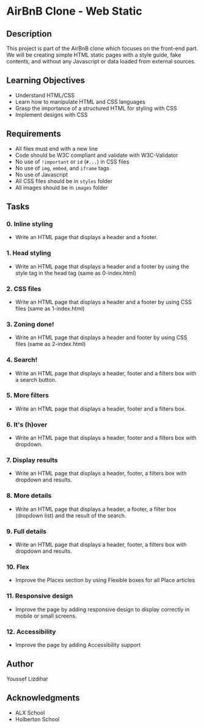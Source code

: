 # AirBnB Clone - Web Static

## Description
This project is part of the AirBnB clone which focuses on the front-end part. We will be creating simple HTML static pages with a style guide, fake contents, and without any Javascript or data loaded from external sources.

## Learning Objectives
- Understand HTML/CSS
- Learn how to manipulate HTML and CSS languages
- Grasp the importance of a structured HTML for styling with CSS
- Implement designs with CSS

## Requirements
- All files must end with a new line
- Code should be W3C compliant and validate with W3C-Validator
- No use of `!important` or `id` (`#...`) in CSS files
- No use of `img`, `embed`, and `iframe` tags
- No use of Javascript
- All CSS files should be in `styles` folder
- All images should be in `images` folder

## Tasks
### 0. Inline styling
- Write an HTML page that displays a header and a footer.

### 1. Head styling
- Write an HTML page that displays a header and a footer by using the style tag in the head tag (same as 0-index.html)

### 2. CSS files
- Write an HTML page that displays a header and a footer by using CSS files (same as 1-index.html)

### 3. Zoning done!
- Write an HTML page that displays a header and footer by using CSS files (same as 2-index.html)

### 4. Search!
- Write an HTML page that displays a header, footer and a filters box with a search button.

### 5. More filters
- Write an HTML page that displays a header, footer and a filters box.

### 6. It's (h)over
- Write an HTML page that displays a header, footer and a filters box with dropdown.

### 7. Display results
- Write an HTML page that displays a header, footer, a filters box with dropdown and results.

### 8. More details
- Write an HTML page that displays a header, a footer, a filter box (dropdown list) and the result of the search.

### 9. Full details
- Write an HTML page that displays a header, footer, a filters box with dropdown and results.

### 10. Flex
- Improve the Places section by using Flexible boxes for all Place articles

### 11. Responsive design
- Improve the page by adding responsive design to display correctly in mobile or small screens.

### 12. Accessibility
- Improve the page by adding Accessibility support


## Author
Youssef Lizdihar

## Acknowledgments
- ALX School
- Holberton School

